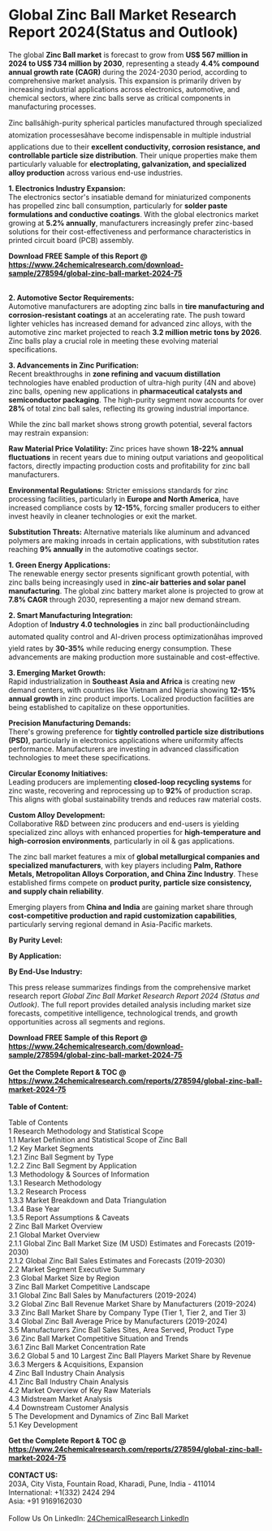 <h1>Global Zinc Ball Market Research Report 2024(Status and Outlook)</h1><p>The global <strong>Zinc Ball market</strong> is forecast to grow from <strong>US$ 567 million in 2024 to US$ 734 million by 2030</strong>, representing a steady <strong>4.4% compound annual growth rate (CAGR)</strong> during the 2024-2030 period, according to comprehensive market analysis. This expansion is primarily driven by increasing industrial applications across electronics, automotive, and chemical sectors, where zinc balls serve as critical components in manufacturing processes.</p><p>Zinc ballsâhigh-purity spherical particles manufactured through specialized atomization processesâhave become indispensable in multiple industrial applications due to their <strong>excellent conductivity, corrosion resistance, and controllable particle size distribution</strong>. Their unique properties make them particularly valuable for <strong>electroplating, galvanization, and specialized alloy production</strong> across various end-use industries.</p><p><strong>1. Electronics Industry Expansion:</strong><br>
The electronics sector's insatiable demand for miniaturized components has propelled zinc ball consumption, particularly for <strong>solder paste formulations and conductive coatings</strong>. With the global electronics market growing at <strong>5.2% annually</strong>, manufacturers increasingly prefer zinc-based solutions for their cost-effectiveness and performance characteristics in printed circuit board (PCB) assembly.</p><div><b>Download FREE Sample of this Report @ 
            <a href="https://www.24chemicalresearch.com/download-sample/278594/global-zinc-ball-market-2024-75">
            https://www.24chemicalresearch.com/download-sample/278594/global-zinc-ball-market-2024-75</a></b></div><br><p><strong>2. Automotive Sector Requirements:</strong><br>
Automotive manufacturers are adopting zinc balls in <strong>tire manufacturing and corrosion-resistant coatings</strong> at an accelerating rate. The push toward lighter vehicles has increased demand for advanced zinc alloys, with the automotive zinc market projected to reach <strong>3.2 million metric tons by 2026</strong>. Zinc balls play a crucial role in meeting these evolving material specifications.</p><p><strong>3. Advancements in Zinc Purification:</strong><br>
Recent breakthroughs in <strong>zone refining and vacuum distillation</strong> technologies have enabled production of ultra-high purity (4N and above) zinc balls, opening new applications in <strong>pharmaceutical catalysts and semiconductor packaging</strong>. The high-purity segment now accounts for over <strong>28%</strong> of total zinc ball sales, reflecting its growing industrial importance.</p><p>While the zinc ball market shows strong growth potential, several factors may restrain expansion:</p><p><strong>Raw Material Price Volatility:</strong> Zinc prices have shown <strong>18-22% annual fluctuations</strong> in recent years due to mining output variations and geopolitical factors, directly impacting production costs and profitability for zinc ball manufacturers.</p><p><strong>Environmental Regulations:</strong> Stricter emissions standards for zinc processing facilities, particularly in <strong>Europe and North America</strong>, have increased compliance costs by <strong>12-15%</strong>, forcing smaller producers to either invest heavily in cleaner technologies or exit the market.</p><p><strong>Substitution Threats:</strong> Alternative materials like aluminum and advanced polymers are making inroads in certain applications, with substitution rates reaching <strong>9% annually</strong> in the automotive coatings sector.</p><p><strong>1. Green Energy Applications:</strong><br>
The renewable energy sector presents significant growth potential, with zinc balls being increasingly used in <strong>zinc-air batteries and solar panel manufacturing</strong>. The global zinc battery market alone is projected to grow at <strong>7.8% CAGR</strong> through 2030, representing a major new demand stream.</p><p><strong>2. Smart Manufacturing Integration:</strong><br>
Adoption of <strong>Industry 4.0 technologies</strong> in zinc ball productionâincluding automated quality control and AI-driven process optimizationâhas improved yield rates by <strong>30-35%</strong> while reducing energy consumption. These advancements are making production more sustainable and cost-effective.</p><p><strong>3. Emerging Market Growth:</strong><br>
Rapid industrialization in <strong>Southeast Asia and Africa</strong> is creating new demand centers, with countries like Vietnam and Nigeria showing <strong>12-15% annual growth</strong> in zinc product imports. Localized production facilities are being established to capitalize on these opportunities.</p><p><strong>Precision Manufacturing Demands:</strong><br>
    There's growing preference for <strong>tightly controlled particle size distributions (PSD)</strong>, particularly in electronics applications where uniformity affects performance. Manufacturers are investing in advanced classification technologies to meet these specifications.</p><p><strong>Circular Economy Initiatives:</strong><br>
    Leading producers are implementing <strong>closed-loop recycling systems</strong> for zinc waste, recovering and reprocessing up to <strong>92%</strong> of production scrap. This aligns with global sustainability trends and reduces raw material costs.</p><p><strong>Custom Alloy Development:</strong><br>
    Collaborative R&amp;D between zinc producers and end-users is yielding specialized zinc alloys with enhanced properties for <strong>high-temperature and high-corrosion environments</strong>, particularly in oil &amp; gas applications.</p><p>The zinc ball market features a mix of <strong>global metallurgical companies and specialized manufacturers</strong>, with key players including <strong>Palm, Rathore Metals, Metropolitan Alloys Corporation, and China Zinc Industry</strong>. These established firms compete on <strong>product purity, particle size consistency, and supply chain reliability</strong>.</p><p>Emerging players from <strong>China and India</strong> are gaining market share through <strong>cost-competitive production and rapid customization capabilities</strong>, particularly serving regional demand in Asia-Pacific markets.</p><p><strong>By Purity Level:</strong></p><p><strong>By Application:</strong></p><p><strong>By End-Use Industry:</strong></p><p>This press release summarizes findings from the comprehensive market research report <em>Global Zinc Ball Market Research Report 2024 (Status and Outlook)</em>. The full report provides detailed analysis including market size forecasts, competitive intelligence, technological trends, and growth opportunities across all segments and regions.</p><div><b>Download FREE Sample of this Report @ 
            <a href="https://www.24chemicalresearch.com/download-sample/278594/global-zinc-ball-market-2024-75">
            https://www.24chemicalresearch.com/download-sample/278594/global-zinc-ball-market-2024-75</a></b></div><br><div><b>Get the Complete Report & TOC @ 
            <a href="https://www.24chemicalresearch.com/reports/278594/global-zinc-ball-market-2024-75">
            https://www.24chemicalresearch.com/reports/278594/global-zinc-ball-market-2024-75</a></b></div><br>
            <b>Table of Content:</b><p>Table of Contents<br />
1 Research Methodology and Statistical Scope<br />
1.1 Market Definition and Statistical Scope of Zinc Ball<br />
1.2 Key Market Segments<br />
1.2.1 Zinc Ball Segment by Type<br />
1.2.2 Zinc Ball Segment by Application<br />
1.3 Methodology & Sources of Information<br />
1.3.1 Research Methodology<br />
1.3.2 Research Process<br />
1.3.3 Market Breakdown and Data Triangulation<br />
1.3.4 Base Year<br />
1.3.5 Report Assumptions & Caveats<br />
2 Zinc Ball Market Overview<br />
2.1 Global Market Overview<br />
2.1.1 Global Zinc Ball Market Size (M USD) Estimates and Forecasts (2019-2030)<br />
2.1.2 Global Zinc Ball Sales Estimates and Forecasts (2019-2030)<br />
2.2 Market Segment Executive Summary<br />
2.3 Global Market Size by Region<br />
3 Zinc Ball Market Competitive Landscape<br />
3.1 Global Zinc Ball Sales by Manufacturers (2019-2024)<br />
3.2 Global Zinc Ball Revenue Market Share by Manufacturers (2019-2024)<br />
3.3 Zinc Ball Market Share by Company Type (Tier 1, Tier 2, and Tier 3)<br />
3.4 Global Zinc Ball Average Price by Manufacturers (2019-2024)<br />
3.5 Manufacturers Zinc Ball Sales Sites, Area Served, Product Type<br />
3.6 Zinc Ball Market Competitive Situation and Trends<br />
3.6.1 Zinc Ball Market Concentration Rate<br />
3.6.2 Global 5 and 10 Largest Zinc Ball Players Market Share by Revenue<br />
3.6.3 Mergers & Acquisitions, Expansion<br />
4 Zinc Ball Industry Chain Analysis<br />
4.1 Zinc Ball Industry Chain Analysis<br />
4.2 Market Overview of Key Raw Materials<br />
4.3 Midstream Market Analysis<br />
4.4 Downstream Customer Analysis<br />
5 The Development and Dynamics of Zinc Ball Market <br />
5.1 Key Development</p><div><b>Get the Complete Report & TOC @ 
            <a href="https://www.24chemicalresearch.com/reports/278594/global-zinc-ball-market-2024-75">
            https://www.24chemicalresearch.com/reports/278594/global-zinc-ball-market-2024-75</a></b></div><br><b>CONTACT US:</b><br>
            203A, City Vista, Fountain Road, Kharadi, Pune, India - 411014<br>
            International: +1(332) 2424 294<br>
            Asia: +91 9169162030 <br><br>
            Follow Us On LinkedIn: <a href="https://www.linkedin.com/company/24chemicalresearch/">24ChemicalResearch LinkedIn</a>